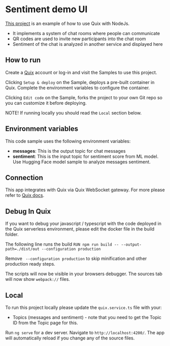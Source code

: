 # Sentiment demo UI

[This project](https://github.com/quixio/quix-samples/tree/main/nodejs/advanced/Sentiment-demo-ui) is an example of how to use Quix with NodeJs.

 - It implements a system of chat rooms where people can communicate
 - QR codes are used to invite new participants into the chat room
 - Sentiment of the chat is analyzed in another service and displayed here

## How to run

Create a [Quix](https://portal.platform.quix.ai/self-sign-up?xlink=github) account or log-in and visit the Samples to use this project.

Clicking `Setup & deploy` on the Sample, deploys a pre-built container in Quix. Complete the environment variables to configure the container.

Clicking `Edit code` on the Sample, forks the project to your own Git repo so you can customize it before deploying.

NOTE! If running locally you should read the `Local` section below.

## Environment variables

This code sample uses the following environment variables:

- **messages**: This is the output topic for chat messages
- **sentiment**: This is the input topic for sentiment score from ML model. Use Hugging Face model sample to analyze messages sentiment.

## Connection
This app integrates with Quix via Quix WebSocket gateway. For more please refer to [Quix docs](https://documentation.platform.quix.ai/apis/streaming-reader-api/intro.html).

## Debug In Quix

If you want to debug your javascript / typescript with the code deployed in the Quix serverless environment, please edit the docker file in the build folder.

The following line runs the build
`RUN npm run build -- --output-path=./dist/out --configuration production`

Remove ` --configuration production` to skip minification and other production ready steps.

The scripts will now be visible in your browsers debugger. The sources tab will now show `webpack://` files.

## Local

To run this project locally please update the `quix.service.ts` file with your:
 - Topics (messages and sentiment) - note that you need to get the Topic ID from the Topic page for this.

Run `ng serve` for a dev server. Navigate to `http://localhost:4200/`. The app will automatically reload if you change any of the source files.
